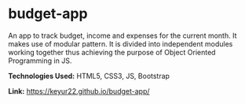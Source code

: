 # budget-app

An app to track budget, income and expenses for the current month.
It makes use of modular pattern. It is divided into independent modules working together thus achieving the purpose of Object Oriented Programming in JS.

**Technologies Used:** HTML5, CSS3, JS, Bootstrap

**Link:** https://keyur22.github.io/budget-app/
